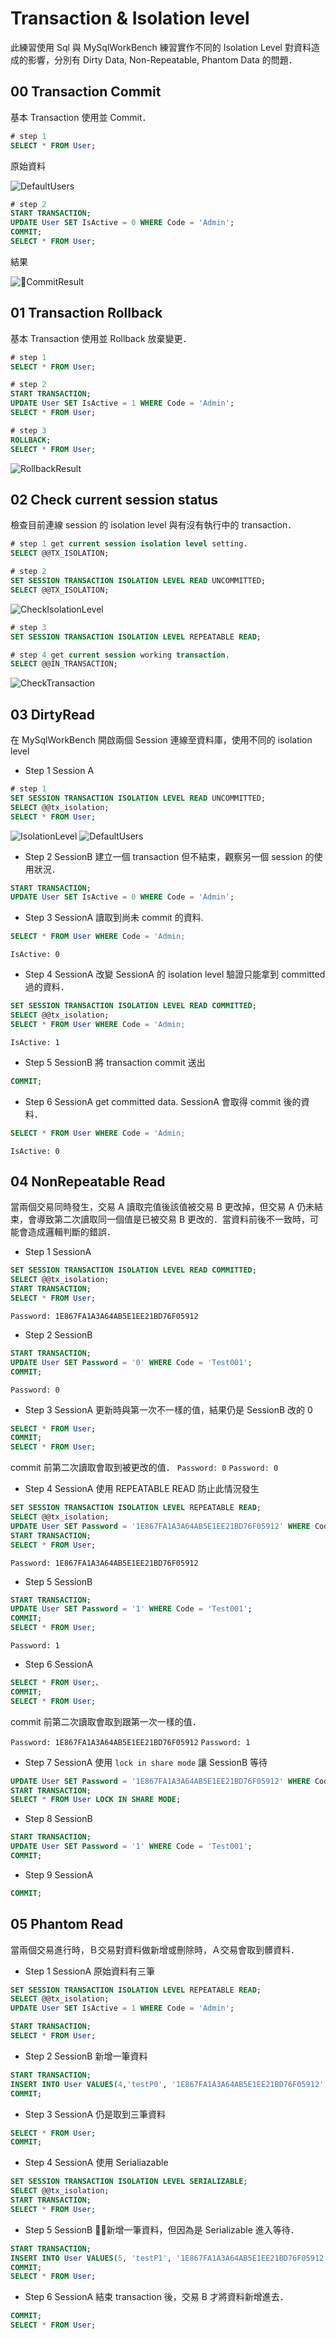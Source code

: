 # Transaction & Isolation level

此練習使用 Sql 與 MySqlWorkBench 練習實作不同的 Isolation Level 對資料造成的影響，分別有 Dirty Data, Non-Repeatable, Phantom Data 的問題．

## 00 Transaction Commit

基本 Transaction 使用並 Commit．

```sql
# step 1
SELECT * FROM User;
```

原始資料

![DefaultUsers](images/DefaultUsers.png)

```sql
# step 2
START TRANSACTION;
UPDATE User SET IsActive = 0 WHERE Code = 'Admin';
COMMIT;
SELECT * FROM User;
```
結果

![CommitResult](images/CommitResult.png)

## 01 Transaction Rollback

基本 Transaction 使用並 Rollback 放棄變更．

```sql
# step 1
SELECT * FROM User;

# step 2
START TRANSACTION;
UPDATE User SET IsActive = 1 WHERE Code = 'Admin';
SELECT * FROM User;

# step 3
ROLLBACK;
SELECT * FROM User;
```

![RollbackResult](images/RollbackResult.png)

## 02 Check current session status

檢查目前連線 session 的 isolation level 與有沒有執行中的 transaction．

```sql
# step 1 get current session isolation level setting.
SELECT @@TX_ISOLATION;

# step 2
SET SESSION TRANSACTION ISOLATION LEVEL READ UNCOMMITTED;
SELECT @@TX_ISOLATION;
```
![CheckIsolationLevel](images/CheckIsolationLevel.png)

```sql
# step 3
SET SESSION TRANSACTION ISOLATION LEVEL REPEATABLE READ;

# step 4 get current session working transaction.
SELECT @@IN_TRANSACTION; 
```

![CheckTransaction](images/CheckTransaction.png)

## 03 DirtyRead

在 MySqlWorkBench 開啟兩個 Session 連線至資料庫，使用不同的 isolation level

* Step 1 Session A 
```sql
# step 1
SET SESSION TRANSACTION ISOLATION LEVEL READ UNCOMMITTED;
SELECT @@tx_isolation;
SELECT * FROM User;
```
![IsolationLevel](images/ReadUncommitted.png)
![DefaultUsers](images/DefaultUsers.png)

* Step 2 SessionB
建立一個 transaction 但不結束，觀察另一個 session 的使用狀況．
```sql
START TRANSACTION;
UPDATE User SET IsActive = 0 WHERE Code = 'Admin';
```

* Step 3 SessionA 
讀取到尚未 commit 的資料.
```sql
SELECT * FROM User WHERE Code = 'Admin;
```
`IsActive: 0`

* Step 4 SessionA
改變 SessionA 的 isolation level 驗證只能拿到 committed 過的資料．
```sql
SET SESSION TRANSACTION ISOLATION LEVEL READ COMMITTED;
SELECT @@tx_isolation;
SELECT * FROM User WHERE Code = 'Admin;
```
`IsActive: 1`

* Step 5 SessionB
將 transaction commit 送出
```sql
COMMIT;
```

* Step 6 SessionA get committed data.
SessionA 會取得 commit 後的資料．
```sql
SELECT * FROM User WHERE Code = 'Admin;
```
`IsActive: 0`

## 04 NonRepeatable Read

當兩個交易同時發生，交易 A 讀取完值後該值被交易 B 更改掉，但交易 A 仍未結束，會導致第二次讀取同一個值是已被交易 B 更改的．當資料前後不一致時，可能會造成邏輯判斷的錯誤．

* Step 1 SessionA

```sql
SET SESSION TRANSACTION ISOLATION LEVEL READ COMMITTED;
SELECT @@tx_isolation;
START TRANSACTION;
SELECT * FROM User;
```
`Password: 1E867FA1A3A64AB5E1EE21BD76F05912`

* Step 2 SessionB
```sql
START TRANSACTION;
UPDATE User SET Password = '0' WHERE Code = 'Test001';
COMMIT;
```
`Password: 0`

* Step 3 SessionA
更新時與第一次不一樣的值，結果仍是 SessionB 改的 0
```sql
SELECT * FROM User;
COMMIT;
SELECT * FROM User;
```
commit 前第二次讀取會取到被更改的值．
`Password: 0`
`Password: 0`

* Step 4 SessionA
使用 REPEATABLE READ 防止此情況發生
```sql
SET SESSION TRANSACTION ISOLATION LEVEL REPEATABLE READ;
SELECT @@tx_isolation;
UPDATE User SET Password = '1E867FA1A3A64AB5E1EE21BD76F05912' WHERE Code = 'Test001';
START TRANSACTION;
SELECT * FROM User;
```
`Password: 1E867FA1A3A64AB5E1EE21BD76F05912`

* Step 5 SessionB
```sql
START TRANSACTION;
UPDATE User SET Password = '1' WHERE Code = 'Test001';
COMMIT;
SELECT * FROM User;
```
`Password: 1`

* Step 6 SessionA
```sql
SELECT * FROM User;、
COMMIT;
SELECT * FROM User;
```
commit 前第二次讀取會取到跟第一次一樣的值．

`Password: 1E867FA1A3A64AB5E1EE21BD76F05912`
`Password: 1`

* Step 7 SessionA
使用 `lock in share mode` 讓 SessionB 等待

```sql
UPDATE User SET Password = '1E867FA1A3A64AB5E1EE21BD76F05912' WHERE Code = 'Test001';
START TRANSACTION;
SELECT * FROM User LOCK IN SHARE MODE;
```

* Step 8 SessionB
```sql
START TRANSACTION;
UPDATE User SET Password = '1' WHERE Code = 'Test001';
COMMIT;
```

* Step 9 SessionA
```sql
COMMIT;
```

## 05 Phantom Read
當兩個交易進行時，Ｂ交易對資料做新增或刪除時，Ａ交易會取到髒資料．

* Step 1 SessionA
原始資料有三筆
```sql
SET SESSION TRANSACTION ISOLATION LEVEL REPEATABLE READ;
SELECT @@tx_isolation;
UPDATE User SET IsActive = 1 WHERE Code = 'Admin';

START TRANSACTION;
SELECT * FROM User;
```

* Step 2 SessionB
新增一筆資料
```sql
START TRANSACTION;
INSERT INTO User VALUES(4,'testP0', '1E867FA1A3A64AB5E1EE21BD76F05912', 1);
COMMIT;
```

* Step 3 SessionA
仍是取到三筆資料
```sql
SELECT * FROM User;
COMMIT;
```

* Step 4 SessionA
使用 Serialiazable
```sql
SET SESSION TRANSACTION ISOLATION LEVEL SERIALIZABLE;
SELECT @@tx_isolation;
START TRANSACTION;
SELECT * FROM User;
```

* Step 5 SessionB
新增一筆資料，但因為是 Serializable 進入等待．
```sql
START TRANSACTION;
INSERT INTO User VALUES(5, 'testP1', '1E867FA1A3A64AB5E1EE21BD76F05912', 1);
COMMIT;
SELECT * FROM User;
```

* Step 6 SessionA
結束 transaction 後，交易 B 才將資料新增進去．
```sql
COMMIT;
SELECT * FROM User;
```